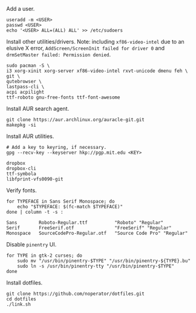Add a user.
```
useradd -m <USER>
passwd <USER>
echo '<USER> ALL=(ALL) ALL' >> /etc/sudoers
```

Install other utilities/drivers. Note: including `xf86-video-intel` due to an elusive X error, `AddScreen/ScreenInit failed for driver 0` and `drmSetMaster failed: Permission denied`.
```
sudo pacman -S \
i3 xorg-xinit xorg-server xf86-video-intel rxvt-unicode dmenu feh \
git \
qutebrowser \
lastpass-cli \
acpi acpilight
ttf-roboto gnu-free-fonts ttf-font-awesome
```

Install AUR search agent.
```
git clone https://aur.archlinux.org/auracle-git.git
makepkg -si
```

Install AUR utilities.
```
# Add a key to keyring, if necessary.
gpg --recv-key --keyserver hkp://pgp.mit.edu <KEY>

dropbox
dropbox-cli
ttf-symbola
libfprint-vfs0090-git
```

Verify fonts.
```
for TYPEFACE in Sans Serif Monospace; do
    echo "$TYPEFACE: $(fc-match $TYPEFACE)"
done | column -t -s :

Sans        Roboto-Regular.ttf          "Roboto" "Regular"
Serif       FreeSerif.otf               "FreeSerif" "Regular"
Monospace   SourceCodePro-Regular.otf   "Source Code Pro" "Regular"
```

Disable `pinentry` UI.
```
for TYPE in gtk-2 curses; do
    sudo mv "/usr/bin/pinentry-$TYPE" "/usr/bin/pinentry-${TYPE}.bu"
    sudo ln -s /usr/bin/pinentry-tty "/usr/bin/pinentry-$TYPE"
done
```

Install dotfiles.
```
git clone https://github.com/noperator/dotfiles.git
cd dotfiles
./link.sh
```
